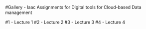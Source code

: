 #Gallery - Iaac Assignments for Digital tools for Cloud-based Data management

#1 - Lecture 1
#2 - Lecture 2
#3 - Lecture 3
#4 - Lecture 4

